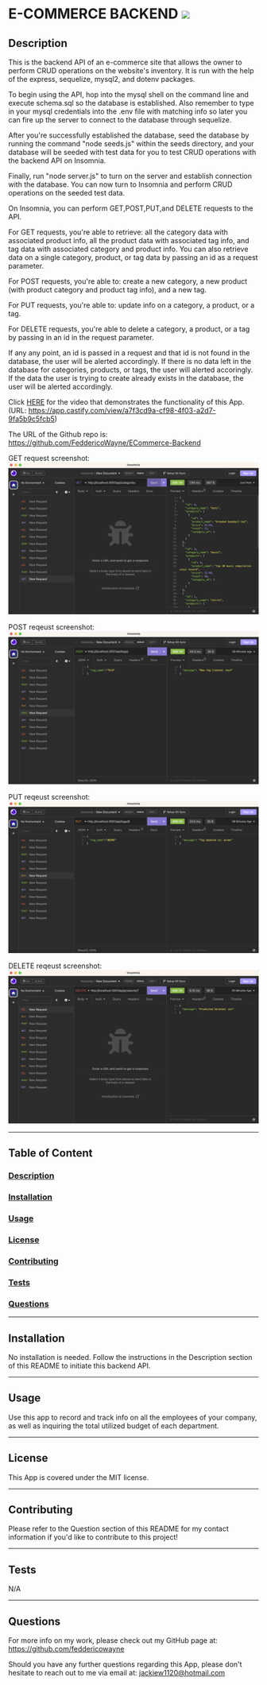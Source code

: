 # E-COMMERCE BACKEND <img src="https://img.shields.io/badge/license-MIT-yellow?style=plastic">

  ## <a id="Description">Description</a> 

  This is the backend API of an e-commerce site that allows the owner to perform CRUD operations on the website's inventory. It is run with the help of the express, sequelize, mysql2, and dotenv packages.

  To begin using the API, hop into the mysql shell on the command line and execute schema.sql so the database is established. Also remember to type in your mysql credentials into the .env file with matching info so later you can fire up the server to connect to the database through sequelize.

  After you're successfully established the database, seed the database by running the command "node seeds.js" within the seeds directory, and your database will be seeded with test data for you to test CRUD operations with the backend API on Insomnia. 

  Finally, run "node server.js" to turn on the server and establish connection with the database. 
  You can now turn to Insomnia and perform CRUD operations on the seeded test data.

  On Insomnia, you can perform GET,POST,PUT,and DELETE requests to the API.

  For GET requests, you're able to retrieve: all the category data with associated product info, all the product data with associated tag info, and tag data with associated category and product info. You can also retrieve data on a single category, product, or tag data by passing an id as a request parameter.
  
  For POST requests, you're able to: create a new category, a new product (with product category and product tag info), and a new tag. 

  For PUT requests, you're able to: update info on a category, a product, or a tag.

  For DELETE requests, you're able to delete a category, a product, or a tag by passing in an id in the request parameter.

  If any any point, an id is passed in a request and that id is not found in the database, the user will be alerted accordingly. If there is no data left in the database for categories, products, or tags, the user will alerted accoringly. If the data the user is trying to create already exists in the database, the user will be alerted accordingly. 

  Click <a href="https://app.castify.com/view/a7f3cd9a-cf98-4f03-a2d7-9fa5b9c5fcb5" target="_blank">HERE</a> for the video that demonstrates the functionality of this App. 
  (URL: https://app.castify.com/view/a7f3cd9a-cf98-4f03-a2d7-9fa5b9c5fcb5)

  The URL of the Github repo is: https://github.com/FeddericoWayne/ECommerce-Backend

  
  GET request screenshot:
  <img src="./assets/images/GET-request-screenshot.png">

  POST reqeust screenshot:
  <img src="./assets/images/POST-request-screenshot.png">

  PUT reqeust screenshot:
  <img src="./assets/images/PUT-request-screenshot.png">

  DELETE reqeust screenshot:
  <img src="./assets/images/DELETE-request-screenshot.png">


***

  ## Table of Content

  ### [Description](#Description)
  ### [Installation](#Installation)
  ### [Usage](#Usage)
  ### [License](#License)
  ### [Contributing](#Contributing)
  ### [Tests](#Tests)
  ### [Questions](#Questions)

***

  ## <a id="Installation">Installation</a>

  No installation is needed. Follow the instructions in the Description section of this README to initiate this backend API.

***

  ## <a id="Usage">Usage</a>

  Use this app to record and track info on all the employees of your company, as well as inquiring the total utilized budget of each department.

***

  ## <a id="License">License</a>
  
  This App is covered under the MIT license.

  
***

  ## <a id="Contributing">Contributing</a>

  Please refer to the Question section of this README for my contact information if you'd like to contribute to this project!

***

  ## <a id="Tests">Tests</a>

  N/A
  

***

  ## <a id="Questions">Questions</a>

  For more info on my work, please check out my GitHub page at: https://github.com/feddericowayne
  
  Should you have any further questions regarding this App, please don't hesitate to reach out to me via email at: <a href="mailto:jackiew1120@hotmail.com">jackiew1120@hotmail.com</a>

  